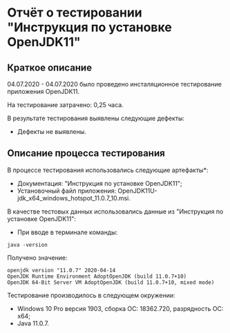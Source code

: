 # Отчёт о тестировании **"Инструкция по установке OpenJDK11"**

## Краткое описание

04.07.2020 - 04.07.2020 было проведено инсталяционное тестирование приложения OpenJDK11.

На тестирование затрачено: 0,25 часа.

В результате тестирования выявлены следующие дефекты:
* Дефекты не выявлены.

## Описание процесса тестирования

В процессе тестирования использовались следующие артефакты*:
* Документация: "Инструкция по установке OpenJDK11";
* Установочный файл приложения: OpenJDK11U-jdk_x64_windows_hotspot_11.0.7_10.msi.

В качестве тестовых данных использовались данные из "Инструкция по установке OpenJDK11":
* При вводе в терминале команды:
```
java -version
```
Получено значение:
```
openjdk version "11.0.7" 2020-04-14
OpenJDK Runtime Environment AdoptOpenJDK (build 11.0.7+10)
OpenJDK 64-Bit Server VM AdoptOpenJDK (build 11.0.7+10, mixed mode)
```

Тестирование производилось в следующем окружении:
* Windows 10 Pro версия 1903, сборка ОС: 18362.720, разрядность ОС: x64;
* Java 11.0.7.